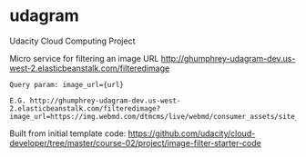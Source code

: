 # udagram
Udacity Cloud Computing Project


Micro service for filtering an image
    URL http://ghumphrey-udagram-dev.us-west-2.elasticbeanstalk.com/filteredimage
    
    Query param: image_url={url}
    
    E.G. http://ghumphrey-udagram-dev.us-west-2.elasticbeanstalk.com/filteredimage?image_url=https://img.webmd.com/dtmcms/live/webmd/consumer_assets/site_images/article_thumbnails/other/cat_relaxing_on_patio_other/1800x1200_cat_relaxing_on_patio_other.jpg

Built from initial template code: 
https://github.com/udacity/cloud-developer/tree/master/course-02/project/image-filter-starter-code
